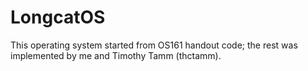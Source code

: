 # LongcatOS

This operating system started from OS161 handout code; the rest was implemented by me and Timothy Tamm (thctamm).
